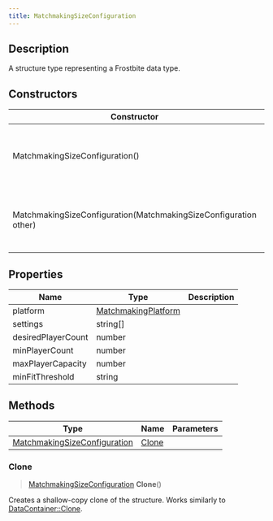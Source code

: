 ```yaml
---
title: MatchmakingSizeConfiguration
---
```

## Description

A structure type representing a Frostbite data type.

## Constructors

| Constructor                                                      | Description                                              |
| ---------------------------------------------------------------- | -------------------------------------------------------- |
| MatchmakingSizeConfiguration()                                   | Create a new instance of this structure type.            |
| MatchmakingSizeConfiguration(MatchmakingSizeConfiguration other) | Create a reference copy of a structure of the same type. |

## Properties

| Name               | Type                                       | Description |
| ------------------ | ------------------------------------------ | ----------- |
| platform           | [MatchmakingPlatform](MatchmakingPlatform) |             |
| settings           | string\[\]                                 |             |
| desiredPlayerCount | number                                     |             |
| minPlayerCount     | number                                     |             |
| maxPlayerCapacity  | number                                     |             |
| minFitThreshold    | string                                     |             |

## Methods

| Type                                                         | Name            | Parameters |
| ------------------------------------------------------------ | --------------- | ---------- |
| [MatchmakingSizeConfiguration](MatchmakingSizeConfiguration) | [Clone](#clone) |            |

### Clone

> [MatchmakingSizeConfiguration](MatchmakingSizeConfiguration) **Clone**()

Creates a shallow-copy clone of the structure. Works similarly to [DataContainer::Clone](/vext/ref/shared/class/datacontainer#clone).
